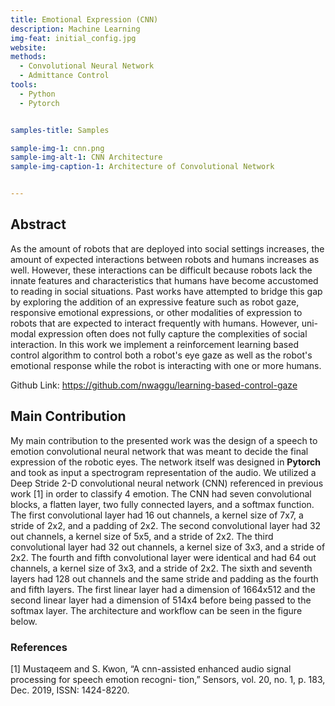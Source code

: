 ```yaml
---
title: Emotional Expression (CNN)
description: Machine Learning
img-feat: initial_config.jpg
website: 
methods:
  - Convolutional Neural Network
  - Admittance Control
tools:
  - Python
  - Pytorch


samples-title: Samples

sample-img-1: cnn.png
sample-img-alt-1: CNN Architecture 
sample-img-caption-1: Architecture of Convolutional Network


---
```



## Abstract
As the amount of robots that are deployed into social settings increases, the amount of expected interactions between robots and humans increases as well. However, these interactions can be difficult because robots lack the innate features and characteristics that humans have become accustomed to reading in social situations. Past works have attempted to bridge this gap by exploring the addition of an expressive feature such as robot gaze, responsive emotional expressions, or other modalities of expression to robots that are expected to interact frequently with humans. However, uni-modal expression often does not fully capture the complexities of social interaction. In this work we implement a reinforcement learning based control algorithm to control both a robot's eye gaze as well as the robot's emotional response while the robot is interacting with one or more humans.        

Github Link: https://github.com/nwaggu/learning-based-control-gaze 

## Main Contribution
My main contribution to the presented work was the design of a speech to emotion convolutional neural network that was meant to decide the final expression of the robotic eyes. The network itself was designed in **Pytorch** and took as input a spectrogram representation of the audio. We utilized a Deep Stride 2-D convolutional neural network (CNN) referenced in previous work [1] in order to classify 4 emotion. The CNN had seven convolutional blocks, a flatten layer, two fully connected layers, and a softmax function. The first convolutional layer had 16 out channels, a kernel size of 7x7, a stride of 2x2, and a padding of 2x2. The second convolutional layer had 32 out channels, a kernel size of 5x5, and a stride of 2x2. The third convolutional layer had 32 out channels, a kernel size of 3x3, and a stride of 2x2. The fourth and fifth convolutional layer were identical and had 64 out channels, a kernel size of 3x3, and a stride of 2x2. The sixth and seventh layers had 128 out channels and the same stride and padding as the fourth and fifth layers. The first linear layer had a dimension of 1664x512 and the second linear layer had a dimension of 514x4 before being passed to the softmax layer. The architecture and workflow can be seen in the figure below. 

### References
[1] Mustaqeem and S. Kwon, “A cnn-assisted enhanced
audio signal processing for speech emotion recogni-
tion,” Sensors, vol. 20, no. 1, p. 183, Dec. 2019, ISSN:
1424-8220.